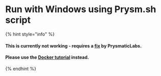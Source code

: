 # Run with Windows using Prysm.sh script

{% hint style="info" %}
#### This is currently not working - requires a [fix](https://github.com/prysmaticlabs/prysm/issues/5456#issue-601128068) by PrysmaticLabs. 

#### Please use the [Docker tutorial](https://kb.beaconcha.in/tutorial-eth2-multiclient/docker-beaconnode-and-validator) instead.
{% endhint %}

